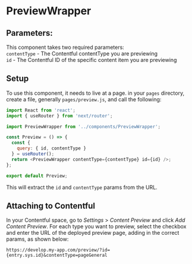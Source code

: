 # PreviewWrapper

## Parameters:

This component takes two required parameters:  
`contentType` - The Contentful contentType you are previewing  
`id` - The Contentful ID of the specific content item you are previewing

## Setup

To use this component, it needs to live at a page. in your `pages` directory, create a file, generally `pages/preview.js`, and call the following:

```javascript
import React from 'react';
import { useRouter } from 'next/router';

import PreviewWrapper from '../components/PreviewWrapper';

const Preview = () => {
  const {
    query: { id, contentType }
  } = useRouter();
  return <PreviewWrapper contentType={contentType} id={id} />;
};

export default Preview;
```

This will extract the `id` and `contentType` params from the URL.

## Attaching to Contentful

In your Contentful space, go to _Settings_ > _Content Preview_ and click _Add Content Preview_. For each type you want to preview, select the checkbox and enter the URL of the deployed preview page, adding in the correct params, as shown below:

`https://develop.my-app.com/preview/?id={entry.sys.id}&contentType=pageGeneral`
